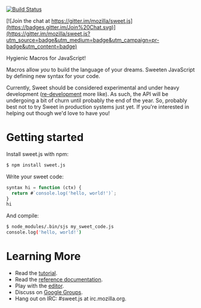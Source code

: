 [![Build Status](https://travis-ci.org/sweet-js/sweet.js.svg)](https://travis-ci.org/sweet-js/sweet.js)

[![Join the chat at https://gitter.im/mozilla/sweet.js](https://badges.gitter.im/Join%20Chat.svg)](https://gitter.im/mozilla/sweet.js?utm_source=badge&utm_medium=badge&utm_campaign=pr-badge&utm_content=badge)

Hygienic Macros for JavaScript!

Macros allow *you* to build the language of your dreams. Sweeten JavaScript by defining new syntax for your code.

Currently, Sweet should be considered experimental and under heavy development ([re-development](https://medium.com/@disnet/announcing-sweet-js-1-0-e7f4f3e15594#.fo9kyqu48) more like). As such, the API will be undergoing a bit of churn until probably the end of the year. So, probably best not to try Sweet in production systems just yet. If you're interested in helping out though we'd love to have you!

# Getting started

Install sweet.js with npm:

```sh
$ npm install sweet.js
```

Write your sweet code:

```js
syntax hi = function (ctx) {
  return #`console.log('hello, world!')`;
}
hi
```

And compile:

```sh
$ node_modules/.bin/sjs my_sweet_code.js
console.log('hello, world!')
```

# Learning More

* Read the [tutorial](http://sweetjs.org/doc/1.0/tutorial.html).
* Read the [reference documentation](http://sweetjs.org/doc/1.0/reference.html).
* Play with the [editor](http://sweetjs.org/browser/editor.html).
* Discuss on [Google Groups](https://groups.google.com/forum/#!forum/sweetjs).
* Hang out on IRC: #sweet.js at irc.mozilla.org.
